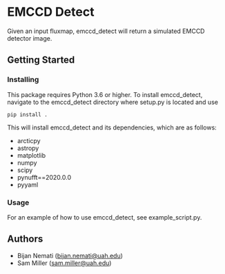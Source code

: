 # EMCCD Detect

Given an input fluxmap, emccd_detect will return a simulated EMCCD detector image. 

## Getting Started
### Installing

This package requires Python 3.6 or higher. To install emccd\_detect, navigate to the emccd\_detect directory where setup.py is located and use

	pip install .

This will install emccd_detect and its dependencies, which are as follows:

* arcticpy
* astropy
* matplotlib
* numpy
* scipy
* pynufft==2020.0.0
* pyyaml


### Usage

For an example of how to use emccd\_detect, see example_script.py.


## Authors

* Bijan Nemati (<bijan.nemati@uah.edu>)
* Sam Miller (<sam.miller@uah.edu>)

